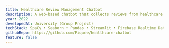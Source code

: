 ```yaml
---
title: Healthcare Review Management Chatbot
description: A web-based chatbot that collects reviews from healthcare patients and automatically performs text classification and sentiment analysis for review management.
year: 2022
developedAt: University (Group Project)
techStack: SpaCy • Seaborn • Pandas • Streamlit • Firebase Realtime Database
githubRepo: https://github.com/Fiquee/healthcare-chatbot
feature: false
---
```

